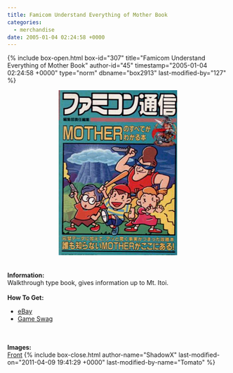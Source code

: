 ```yaml
---
title: Famicom Understand Everything of Mother Book
categories:
  - merchandise
date: 2005-01-04 02:24:58 +0000
---
```

{% include box-open.html box-id="307" title="Famicom Understand Everything of Mother Book" author-id="45" timestamp="2005-01-04 02:24:58 +0000" type="norm" dbname="box2913" last-modified-by="127" %}
	<center>
	<img src="/merchandise/images/fuemb_title.jpg" border="0" alt="Famicom Understand Everything of Mother Book" />
	</center>
	<br /><br />
	<b>Information:</b>
	<br />
	Walkthrough type book, gives information up to Mt. Itoi.
	<br /><br />
	<b>How To Get:</b>
	<br />
	<ul>
	<li><a href="http://www.ebay.com">eBay</a></li>
        <li><a href="http://gameswag.com/view/everything-in-mother-made-clear-book/">Game Swag</a></li>
	</ul>
	<br /><br />
	<b>Images:</b>
	<br />
	<a href="/merchandise/images/fuemb1.jpg">Front</a>
{% include box-close.html author-name="ShadowX" last-modified-on="2011-04-09 19:41:29 +0000" last-modified-by-name="Tomato" %}
